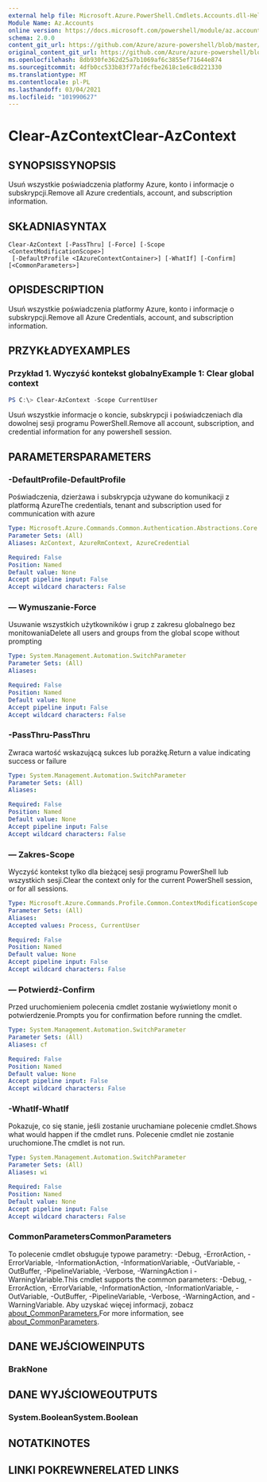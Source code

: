```yaml
---
external help file: Microsoft.Azure.PowerShell.Cmdlets.Accounts.dll-Help.xml
Module Name: Az.Accounts
online version: https://docs.microsoft.com/powershell/module/az.accounts/clear-azcontext
schema: 2.0.0
content_git_url: https://github.com/Azure/azure-powershell/blob/master/src/Accounts/Accounts/help/Clear-AzContext.md
original_content_git_url: https://github.com/Azure/azure-powershell/blob/master/src/Accounts/Accounts/help/Clear-AzContext.md
ms.openlocfilehash: 8db930fe362d25a7b1069af6c3855ef71644e874
ms.sourcegitcommit: 4dfb0cc533b83f77afdcfbe2618c1e6c8d221330
ms.translationtype: MT
ms.contentlocale: pl-PL
ms.lasthandoff: 03/04/2021
ms.locfileid: "101990627"
---
```

# <span data-ttu-id="36a31-101">Clear-AzContext</span><span class="sxs-lookup"><span data-stu-id="36a31-101">Clear-AzContext</span></span>

## <span data-ttu-id="36a31-102">SYNOPSIS</span><span class="sxs-lookup"><span data-stu-id="36a31-102">SYNOPSIS</span></span>
<span data-ttu-id="36a31-103">Usuń wszystkie poświadczenia platformy Azure, konto i informacje o subskrypcji.</span><span class="sxs-lookup"><span data-stu-id="36a31-103">Remove all Azure credentials, account, and subscription information.</span></span>

## <span data-ttu-id="36a31-104">SKŁADNIA</span><span class="sxs-lookup"><span data-stu-id="36a31-104">SYNTAX</span></span>

```
Clear-AzContext [-PassThru] [-Force] [-Scope <ContextModificationScope>]
 [-DefaultProfile <IAzureContextContainer>] [-WhatIf] [-Confirm] [<CommonParameters>]
```

## <span data-ttu-id="36a31-105">OPIS</span><span class="sxs-lookup"><span data-stu-id="36a31-105">DESCRIPTION</span></span>
<span data-ttu-id="36a31-106">Usuń wszystkie poświadczenia platformy Azure, konto i informacje o subskrypcji.</span><span class="sxs-lookup"><span data-stu-id="36a31-106">Remove all Azure Credentials, account, and subscription information.</span></span>

## <span data-ttu-id="36a31-107">PRZYKŁADY</span><span class="sxs-lookup"><span data-stu-id="36a31-107">EXAMPLES</span></span>

### <span data-ttu-id="36a31-108">Przykład 1. Wyczyść kontekst globalny</span><span class="sxs-lookup"><span data-stu-id="36a31-108">Example 1: Clear global context</span></span>
```powershell
PS C:\> Clear-AzContext -Scope CurrentUser
```

<span data-ttu-id="36a31-109">Usuń wszystkie informacje o koncie, subskrypcji i poświadczeniach dla dowolnej sesji programu PowerShell.</span><span class="sxs-lookup"><span data-stu-id="36a31-109">Remove all account, subscription, and credential information for any powershell session.</span></span>

## <span data-ttu-id="36a31-110">PARAMETERS</span><span class="sxs-lookup"><span data-stu-id="36a31-110">PARAMETERS</span></span>

### <span data-ttu-id="36a31-111">-DefaultProfile</span><span class="sxs-lookup"><span data-stu-id="36a31-111">-DefaultProfile</span></span>
<span data-ttu-id="36a31-112">Poświadczenia, dzierżawa i subskrypcja używane do komunikacji z platformą Azure</span><span class="sxs-lookup"><span data-stu-id="36a31-112">The credentials, tenant and subscription used for communication with azure</span></span>

```yaml
Type: Microsoft.Azure.Commands.Common.Authentication.Abstractions.Core.IAzureContextContainer
Parameter Sets: (All)
Aliases: AzContext, AzureRmContext, AzureCredential

Required: False
Position: Named
Default value: None
Accept pipeline input: False
Accept wildcard characters: False
```

### <span data-ttu-id="36a31-113">— Wymuszanie</span><span class="sxs-lookup"><span data-stu-id="36a31-113">-Force</span></span>
<span data-ttu-id="36a31-114">Usuwanie wszystkich użytkowników i grup z zakresu globalnego bez monitowania</span><span class="sxs-lookup"><span data-stu-id="36a31-114">Delete all users and groups from the global scope without prompting</span></span>

```yaml
Type: System.Management.Automation.SwitchParameter
Parameter Sets: (All)
Aliases:

Required: False
Position: Named
Default value: None
Accept pipeline input: False
Accept wildcard characters: False
```

### <span data-ttu-id="36a31-115">-PassThru</span><span class="sxs-lookup"><span data-stu-id="36a31-115">-PassThru</span></span>
<span data-ttu-id="36a31-116">Zwraca wartość wskazującą sukces lub porażkę.</span><span class="sxs-lookup"><span data-stu-id="36a31-116">Return a value indicating success or failure</span></span>

```yaml
Type: System.Management.Automation.SwitchParameter
Parameter Sets: (All)
Aliases:

Required: False
Position: Named
Default value: None
Accept pipeline input: False
Accept wildcard characters: False
```

### <span data-ttu-id="36a31-117">— Zakres</span><span class="sxs-lookup"><span data-stu-id="36a31-117">-Scope</span></span>
<span data-ttu-id="36a31-118">Wyczyść kontekst tylko dla bieżącej sesji programu PowerShell lub wszystkich sesji.</span><span class="sxs-lookup"><span data-stu-id="36a31-118">Clear the context only for the current PowerShell session, or for all sessions.</span></span>

```yaml
Type: Microsoft.Azure.Commands.Profile.Common.ContextModificationScope
Parameter Sets: (All)
Aliases:
Accepted values: Process, CurrentUser

Required: False
Position: Named
Default value: None
Accept pipeline input: False
Accept wildcard characters: False
```

### <span data-ttu-id="36a31-119">— Potwierdź</span><span class="sxs-lookup"><span data-stu-id="36a31-119">-Confirm</span></span>
<span data-ttu-id="36a31-120">Przed uruchomieniem polecenia cmdlet zostanie wyświetlony monit o potwierdzenie.</span><span class="sxs-lookup"><span data-stu-id="36a31-120">Prompts you for confirmation before running the cmdlet.</span></span>

```yaml
Type: System.Management.Automation.SwitchParameter
Parameter Sets: (All)
Aliases: cf

Required: False
Position: Named
Default value: None
Accept pipeline input: False
Accept wildcard characters: False
```

### <span data-ttu-id="36a31-121">-WhatIf</span><span class="sxs-lookup"><span data-stu-id="36a31-121">-WhatIf</span></span>
<span data-ttu-id="36a31-122">Pokazuje, co się stanie, jeśli zostanie uruchamiane polecenie cmdlet.</span><span class="sxs-lookup"><span data-stu-id="36a31-122">Shows what would happen if the cmdlet runs.</span></span>
<span data-ttu-id="36a31-123">Polecenie cmdlet nie zostanie uruchomione.</span><span class="sxs-lookup"><span data-stu-id="36a31-123">The cmdlet is not run.</span></span>

```yaml
Type: System.Management.Automation.SwitchParameter
Parameter Sets: (All)
Aliases: wi

Required: False
Position: Named
Default value: None
Accept pipeline input: False
Accept wildcard characters: False
```

### <span data-ttu-id="36a31-124">CommonParameters</span><span class="sxs-lookup"><span data-stu-id="36a31-124">CommonParameters</span></span>
<span data-ttu-id="36a31-125">To polecenie cmdlet obsługuje typowe parametry: -Debug, -ErrorAction, -ErrorVariable, -InformationAction, -InformationVariable, -OutVariable, -OutBuffer, -PipelineVariable, -Verbose, -WarningAction i -WarningVariable.</span><span class="sxs-lookup"><span data-stu-id="36a31-125">This cmdlet supports the common parameters: -Debug, -ErrorAction, -ErrorVariable, -InformationAction, -InformationVariable, -OutVariable, -OutBuffer, -PipelineVariable, -Verbose, -WarningAction, and -WarningVariable.</span></span> <span data-ttu-id="36a31-126">Aby uzyskać więcej informacji, zobacz [about_CommonParameters.](http://go.microsoft.com/fwlink/?LinkID=113216)</span><span class="sxs-lookup"><span data-stu-id="36a31-126">For more information, see [about_CommonParameters](http://go.microsoft.com/fwlink/?LinkID=113216).</span></span>

## <span data-ttu-id="36a31-127">DANE WEJŚCIOWE</span><span class="sxs-lookup"><span data-stu-id="36a31-127">INPUTS</span></span>

### <span data-ttu-id="36a31-128">Brak</span><span class="sxs-lookup"><span data-stu-id="36a31-128">None</span></span>

## <span data-ttu-id="36a31-129">DANE WYJŚCIOWE</span><span class="sxs-lookup"><span data-stu-id="36a31-129">OUTPUTS</span></span>

### <span data-ttu-id="36a31-130">System.Boolean</span><span class="sxs-lookup"><span data-stu-id="36a31-130">System.Boolean</span></span>

## <span data-ttu-id="36a31-131">NOTATKI</span><span class="sxs-lookup"><span data-stu-id="36a31-131">NOTES</span></span>

## <span data-ttu-id="36a31-132">LINKI POKREWNE</span><span class="sxs-lookup"><span data-stu-id="36a31-132">RELATED LINKS</span></span>
